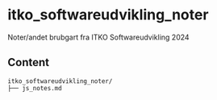 # itko_softwareudvikling_noter
Noter/andet brubgart fra ITKO Softwareudvikling 2024

## Content
```
itko_softwareudvikling_noter/
├── js_notes.md
